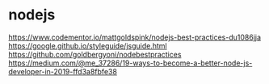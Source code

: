 # nodejs

https://www.codementor.io/mattgoldspink/nodejs-best-practices-du1086jja
https://google.github.io/styleguide/jsguide.html
https://github.com/goldbergyoni/nodebestpractices
https://medium.com/@me_37286/19-ways-to-become-a-better-node-js-developer-in-2019-ffd3a8fbfe38
